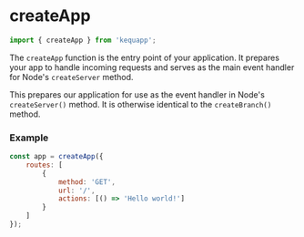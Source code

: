 # createApp

```javascript
import { createApp } from 'kequapp';
```

The `createApp` function is the entry point of your application. It prepares your app to handle incoming requests and serves as the main event handler for Node's `createServer` method.

This prepares our application for use as the event handler in Node's `createServer()` method. It is otherwise identical to the `createBranch()` method.

### Example

```javascript
const app = createApp({
    routes: [
        {
            method: 'GET',
            url: '/',
            actions: [() => 'Hello world!']
        }
    ]
});
```
